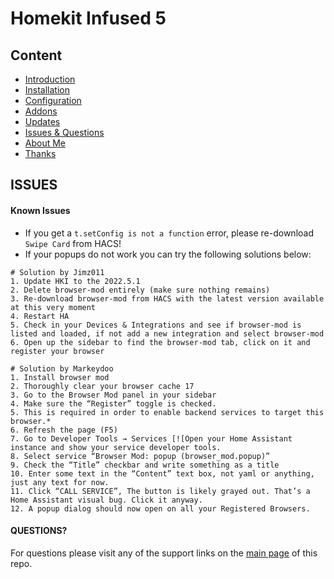 # Homekit Infused 5

## Content
- [Introduction](index.md)
- [Installation](installation.md)
- [Configuration](configuration.md)
- [Addons](addons.md)
- [Updates](updates.md)
- [Issues & Questions](issues.md)
- [About Me](about.md)
- [Thanks](thanks.md)

## ISSUES

#### Known Issues
  - If you get a `t.setConfig is not a function` error, please re-download `Swipe Card` from HACS!
  - If your popups do not work you can try the following solutions below:

```
# Solution by Jimz011
1. Update HKI to the 2022.5.1
2. Delete browser-mod entirely (make sure nothing remains)
3. Re-download browser-mod from HACS with the latest version available at this very moment
4. Restart HA
5. Check in your Devices & Integrations and see if browser-mod is listed and loaded, if not add a new integration and select browser-mod
6. Open up the sidebar to find the browser-mod tab, click on it and register your browser
```
```
# Solution by Markeydoo
1. Install browser mod
2. Thoroughly clear your browser cache 17
3. Go to the Browser Mod panel in your sidebar
4. Make sure the “Register” toggle is checked.
5. This is required in order to enable backend services to target this browser.*
6. Refresh the page (F5)
7. Go to Developer Tools → Services [![Open your Home Assistant instance and show your service developer tools.
8. Select service “Browser Mod: popup (browser_mod.popup)”
9. Check the “Title” checkbar and write something as a title
10. Enter some text in the “Content” text box, not yaml or anything, just any text for now.
11. Click “CALL SERVICE”, The button is likely grayed out. That’s a Home Assistant visual bug. Click it anyway.
12. A popup dialog should now open on all your Registered Browsers.
```

#### QUESTIONS?
For questions please visit any of the support links on the [main page](https://github.com/jimz011/homekit-infused) of this repo.
